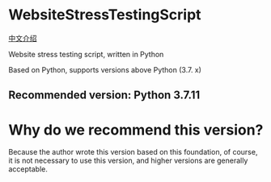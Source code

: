 # WebsiteStressTestingScript

[中文介绍](https://github.com/WhiteFoxLinux/WebsiteStressTestingScript/blob/main/README-cn.md)

Website stress testing script, written in Python

Based on Python, supports versions above Python (3.7. x)

## Recommended version: Python 3.7.11

# Why do we recommend this version?
Because the author wrote this version based on this foundation, of course, it is not necessary to use this version, and higher versions are generally acceptable.
